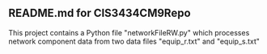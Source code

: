 ## README.md for CIS3434CM9Repo

This project contains a Python file "networkFileRW.py" which processes network component data from two data files "equip_r.txt" and "equip_s.txt"